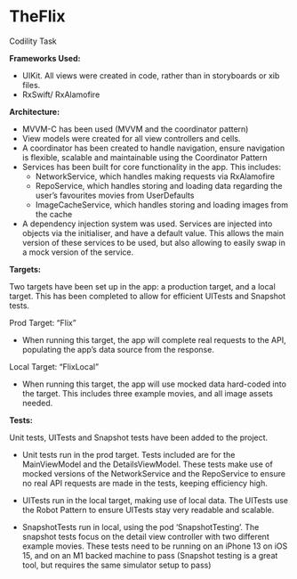
# TheFlix
Codility Task


**Frameworks Used:**

- UIKit. All views were created in code, rather than in storyboards or xib files.
- RxSwift/ RxAlamofire

**Architecture:**

- MVVM-C has been used (MVVM and the coordinator pattern)
- View models were created for all view controllers and cells.
- A coordinator has been created to handle navigation, ensure navigation is flexible, scalable and maintainable using the Coordinator Pattern
- Services has been built for core functionality in the app. This includes:
    - NetworkService, which handles making requests via RxAlamofire
    - RepoService, which handles storing and loading data regarding the user’s favourites movies from UserDefaults
    - ImageCacheService, which handles storing and loading images from the cache
- A dependency injection system was used. Services are injected into objects via the initialiser, and have a default value. This allows the main version of these services to be used, but also allowing to easily swap in a mock version of the service.

**Targets:**

Two targets have been set up in the app: a production target, and a local target. This has been completed to allow for efficient UITests and Snapshot tests.

Prod Target: “Flix”
- When running this target, the app will complete real requests to the API, populating the app’s data source from the response.

Local Target: “FlixLocal”
- When running this target, the app will use mocked data hard-coded into the target. This includes three example movies, and all image assets needed.

**Tests:**

Unit tests, UITests and Snapshot tests have been added to the project.

- Unit tests run in the prod target. Tests included are for the MainViewModel and the DetailsViewModel. These tests make use of mocked versions of the NetworkService and the RepoService to ensure no real API requests are made in the tests, keeping efficiency high.

- UITests run in the local target, making use of local data. The UITests use the Robot Pattern to ensure UITests stay very readable and scalable.

- SnapshotTests run in local, using the pod ‘SnapshotTesting’. The snapshot tests focus on the detail view controller with two different example movies. These tests need to be running on an iPhone 13 on iOS 15, and on an M1 backed machine to pass (Snapshot testing is a great tool, but requires the same simulator setup to pass)
